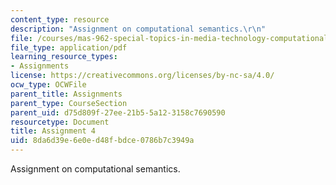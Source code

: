 ```yaml
---
content_type: resource
description: "Assignment on computational semantics.\r\n"
file: /courses/mas-962-special-topics-in-media-technology-computational-semantics-fall-2002/8da6d39e6e0ed48fbdce0786b7c3949a_a4.pdf
file_type: application/pdf
learning_resource_types:
- Assignments
license: https://creativecommons.org/licenses/by-nc-sa/4.0/
ocw_type: OCWFile
parent_title: Assignments
parent_type: CourseSection
parent_uid: d75d809f-27ee-21b5-5a12-3158c7690590
resourcetype: Document
title: Assignment 4
uid: 8da6d39e-6e0e-d48f-bdce-0786b7c3949a
---
```

Assignment on computational semantics.
